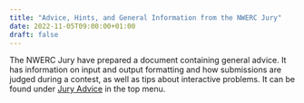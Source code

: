 ```yaml
---
title: "Advice, Hints, and General Information from the NWERC Jury"
date: 2022-11-05T09:00:00+01:00
draft: false
---
```

The NWERC Jury have prepared a document containing general advice.
It has information on input and output formatting and how submissions are judged during a contest,
as well as tips about interactive problems.
It can be found under [Jury Advice](/jury-advice) in the top menu.
